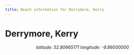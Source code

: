 ```yaml
---
title: Beach information for Derrymore, Kerry
---
```

# Derrymore, Kerry 

<div align="center"><i>latitude: 52.80665171 longitude: -9.86000000</i></div>